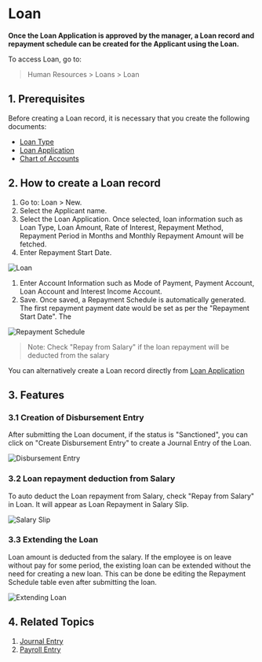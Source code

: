 # Loan

**Once the Loan Application is approved by the manager, a Loan record and repayment schedule can be created for the Applicant using the Loan.**

To access Loan, go to:

> Human Resources > Loans > Loan


## 1. Prerequisites

Before creating a Loan record, it is necessary that you create the following documents:

* [Loan Type](/docs/v12/user/manual/en/human-resources/loan-type)
* [Loan Application](/docs/v12/user/manual/en/human-resources/loan-application)
* [Chart of Accounts](/docs/v12/user/manual/en/accounts/chart-of-accounts)

## 2. How to create a Loan record

1. Go to: Loan > New.
1. Select the Applicant name.
1. Select the Loan Application. Once selected, loan information such as Loan Type, Loan Amount, Rate of Interest, Repayment Method, Repayment Period in Months and Monthly Repayment Amount will be fetched.
1. Enter Repayment Start Date.

  <img class="screenshot" alt="Loan" src="{{docs_base_url}}/assets/img/human-resources/loan1.png">

1. Enter Account Information such as Mode of Payment, Payment Account, Loan Account and Interest Income Account.
1. Save. Once saved, a Repayment Schedule is automatically generated. The first repayment payment date would be set as per the "Repayment Start Date". The


  <img class="screenshot" alt="Repayment Schedule" src="{{docs_base_url}}/assets/img/human-resources/loan2.png">

> Note: Check "Repay from Salary" if the loan repayment will be deducted from the salary

You can alternatively create a Loan record directly from [Loan Application](/docs/v12/user/manual/en/human-resources/loan-application)


## 3. Features

### 3.1 Creation of Disbursement Entry

After submitting the Loan document, if the status is "Sanctioned", you can click on "Create Disbursement Entry" to create a Journal Entry of the Loan.


<img class="screenshot" alt="Disbursement Entry" src="{{docs_base_url}}/assets/img/human-resources/disbursement-entry.png">

### 3.2 Loan repayment deduction from Salary

To auto deduct the Loan repayment from Salary, check "Repay from Salary" in Loan. It will appear as Loan Repayment in Salary Slip.

<img class="screenshot" alt="Salary Slip" src="{{docs_base_url}}/assets/img/human-resources/loan-repayment-salary-slip.png">

### 3.3 Extending the Loan
Loan amount is deducted from the salary. If the employee is on leave without pay for some period, the existing loan can be extended without the need for creating a new loan. This can be done be editing the Repayment Schedule table even after submitting the loan.

![Extending Loan](/docs/v12/assets/img/human-resources/change-loan-amount.gif)

## 4. Related Topics

1. [Journal Entry](/docs/v12/user/manual/en/accounts/journal-entry)
1. [Payroll Entry](/docs/v12/user/manual/en/human-resources/payroll-entry)